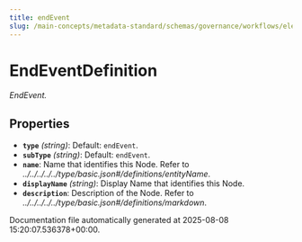```yaml
---
title: endEvent
slug: /main-concepts/metadata-standard/schemas/governance/workflows/elements/nodes/endevent/endevent
---
```


# EndEventDefinition

*EndEvent.*

## Properties

- **`type`** *(string)*: Default: `endEvent`.
- **`subType`** *(string)*: Default: `endEvent`.
- **`name`**: Name that identifies this Node. Refer to *../../../../../type/basic.json#/definitions/entityName*.
- **`displayName`** *(string)*: Display Name that identifies this Node.
- **`description`**: Description of the Node. Refer to *../../../../../type/basic.json#/definitions/markdown*.


Documentation file automatically generated at 2025-08-08 15:20:07.536378+00:00.

